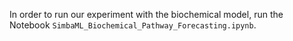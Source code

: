 In order to run our experiment with the biochemical model, run the Notebook `SimbaML_Biochemical_Pathway_Forecasting.ipynb`. 